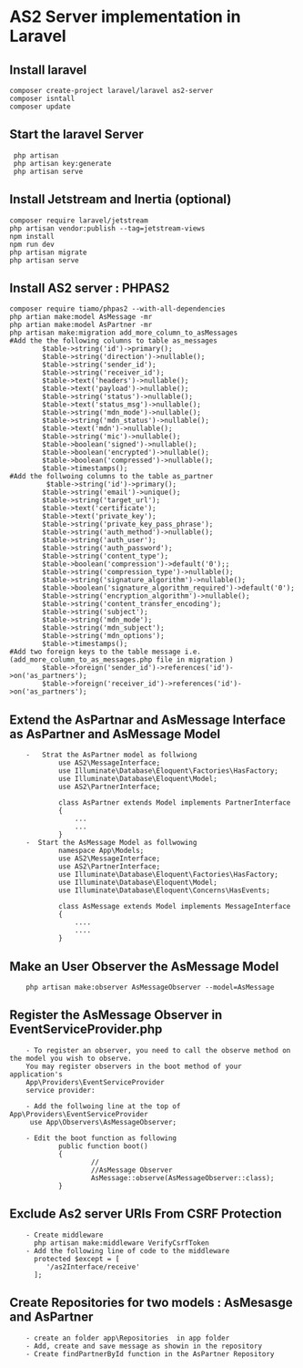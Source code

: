 #   AS2 Server implementation in Laravel 
##  Install laravel 

    composer create-project laravel/laravel as2-server 
    composer isntall 
    composer update 

##  Start the laravel Server 
  
     php artisan 
     php artisan key:generate 
     php artisan serve 
##  Install Jetstream and Inertia (optional)
    composer require laravel/jetstream
    php artisan vendor:publish --tag=jetstream-views
    npm install
    npm run dev
    php artisan migrate
    php artisan serve 


##  Install AS2 server : PHPAS2
    
    composer require tiamo/phpas2 --with-all-dependencies
    php artian make:model AsMessage -mr 
    php artian make:model AsPartner -mr 
    php artisan make:migration add_more_column_to_asMessages
    #Add the the following columns to table as_messages
            $table->string('id')->primary();
            $table->string('direction')->nullable();
            $table->string('sender_id');
            $table->string('receiver_id');
            $table->text('headers')->nullable();
            $table->text('payload')->nullable();
            $table->string('status')->nullable();
            $table->text('status_msg')->nullable();
            $table->string('mdn_mode')->nullable();
            $table->string('mdn_status')->nullable();
            $table->text('mdn')->nullable();
            $table->string('mic')->nullable();
            $table->boolean('signed')->nullable();
            $table->boolean('encrypted')->nullable();
            $table->boolean('compressed')->nullable();
            $table->timestamps();
    #Add the follwoing columns to the table as_partner
             $table->string('id')->primary();
            $table->string('email')->unique();
            $table->string('target_url');
            $table->text('certificate');
            $table->text('private_key');
            $table->string('private_key_pass_phrase');
            $table->string('auth_method')->nullable();
            $table->string('auth_user');
            $table->string('auth_password');
            $table->string('content_type');
            $table->boolean('compression')->default('0');;
            $table->string('compression_type')->nullable();
            $table->string('signature_algorithm')->nullable();
            $table->boolean('signature_algorithm_required')->default('0');
            $table->string('encryption_algorithm')->nullable();
            $table->string('content_transfer_encoding');
            $table->string('subject');
            $table->string('mdn_mode');
            $table->string('mdn_subject');
            $table->string('mdn_options');
            $table->timestamps();
    #Add two foreign keys to the table message i.e. (add_more_column_to_as_messages.php file in migration )
            $table->foreign('sender_id')->references('id')->on('as_partners');
            $table->foreign('receiver_id')->references('id')->on('as_partners');
    
        
##      Extend the AsPartnar and AsMessage Interface  as AsPartner and AsMessage Model 

        -   Strat the AsPartner model as follwiong 
                use AS2\MessageInterface;
                use Illuminate\Database\Eloquent\Factories\HasFactory;
                use Illuminate\Database\Eloquent\Model;
                use AS2\PartnerInterface;

                class AsPartner extends Model implements PartnerInterface
                {
                    ... 
                    ... 
                }
        -  Start the AsMessage Model as follwowing 
                namespace App\Models;
                use AS2\MessageInterface;
                use AS2\PartnerInterface;
                use Illuminate\Database\Eloquent\Factories\HasFactory;
                use Illuminate\Database\Eloquent\Model;
                use Illuminate\Database\Eloquent\Concerns\HasEvents;

                class AsMessage extends Model implements MessageInterface
                {
                    ....
                    ....
                }

##  Make an User Observer  the AsMessage Model  
        
        php artisan make:observer AsMessageObserver --model=AsMessage

##  Register the  AsMessage Observer in EventServiceProvider.php 

        - To register an observer, you need to call the observe method on the model you wish to observe. 
        You may register observers in the boot method of your application's 
        App\Providers\EventServiceProvider 
        service provider:

        - Add the follwoing line at the top of  App\Providers\EventServiceProvider
         use App\Observers\AsMessageObserver;

        - Edit the boot function as following 
                public function boot()
                {
                        //
                        //AsMessage Observer 
                        AsMessage::observe(AsMessageObserver::class);
                }


##      Exclude As2 server URIs From CSRF Protection

        - Create middleware 
          php artisan make:middleware VerifyCsrfToken
        - Add the following line of code to the middleware 
          protected $except = [
             '/as2Interface/receive'
          ];

##      Create Repositories for two models : AsMesasge and AsPartner 

        - create an folder app\Repositories  in app folder 
        - Add, create and save message as showin in the repository 
        - Create findPartnerById function in the AsPartner Repository 


           
